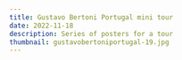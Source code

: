 ```yaml
---
title: Gustavo Bertoni Portugal mini tour
date: 2022-11-18
description: Series of posters for a tour
thumbnail: gustavobertoniportugal-19.jpg
---
```

